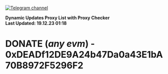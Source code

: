 [![Telegram channel](https://img.shields.io/endpoint?url=https://runkit.io/damiankrawczyk/telegram-badge/branches/master?url=https://t.me/n4z4v0d)](https://t.me/n4z4v0d) 

**Dynamic Updates Proxy List with Proxy Checker**  
**Last Updated: 19.12.23 01:18**

# DONATE (_any evm_) - 0xDEADf12DE9A24b47Da0a43E1bA70B8972F5296F2
